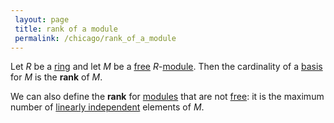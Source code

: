 ```yaml
---
 layout: page
 title: rank of a module
 permalink: /chicago/rank_of_a_module
---
```

Let $R$ be a [ring](https://mathgloss.github.io/MathGloss/chicago/ring) and let $M$ be a [free](https://mathgloss.github.io/MathGloss/chicago/free_module) $R$-[module](https://mathgloss.github.io/MathGloss/chicago/module_over_a_ring). Then the cardinality of a [basis](https://mathgloss.github.io/MathGloss/chicago/############basis) for $M$ is the **rank** of $M$.

We can also define the **rank** for [modules](https://mathgloss.github.io/MathGloss/chicago/###################modules) that are not [free](https://mathgloss.github.io/MathGloss/chicago/############free): it is the maximum number of [linearly independent](https://mathgloss.github.io/MathGloss/chicago/linearly_independent) elements of $M$.

